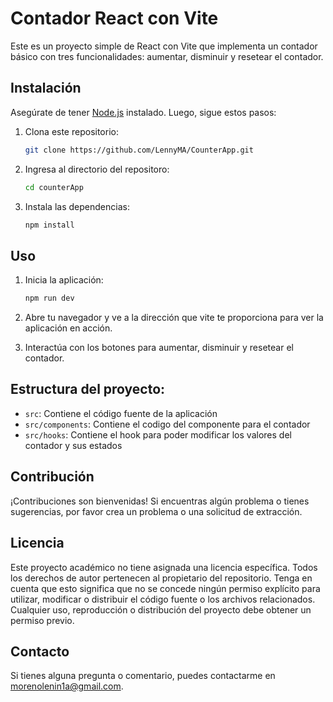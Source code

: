 # Contador React con Vite

Este es un proyecto simple de React con Vite que implementa un contador básico con tres funcionalidades: aumentar, disminuir y resetear el contador.

## Instalación

Asegúrate de tener [Node.js](https://nodejs.org/) instalado. Luego, sigue estos pasos:

1. Clona este repositorio:
   
   ```bash
   git clone https://github.com/LennyMA/CounterApp.git
2. Ingresa al directorio del repositoro:
   
    ```bash
    cd counterApp
3. Instala las dependencias:
   
    ```bash
    npm install
## Uso
1. Inicia la aplicación:
   
    ```bash
    npm run dev
2. Abre tu navegador y ve a la dirección que vite te proporciona para ver la aplicación en acción.
3. Interactúa con los botones para aumentar, disminuir y resetear el contador.
## Estructura del proyecto:
- `src`: Contiene el código fuente de la aplicación
- `src/components`: Contiene el codigo del componente para el contador
- `src/hooks`: Contiene el hook para poder modificar los valores del contador y sus estados
## Contribución
¡Contribuciones son bienvenidas! Si encuentras algún problema o tienes sugerencias, por favor crea un problema o una solicitud de extracción.
## Licencia
Este proyecto académico no tiene asignada una licencia específica. Todos los derechos de autor pertenecen al propietario del repositorio. Tenga en cuenta que esto significa que no se concede ningún permiso explícito para utilizar, modificar o distribuir el código fuente o los archivos relacionados. Cualquier uso, reproducción o distribución del proyecto debe obtener un permiso previo.
## Contacto
Si tienes alguna pregunta o comentario, puedes contactarme en morenolenin1a@gmail.com.

